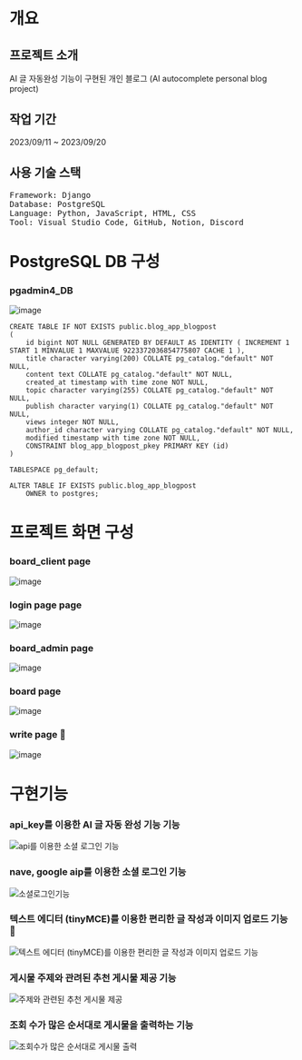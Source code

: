 # 개요

## 프로젝트 소개
AI 글 자동완성 기능이 구현된 개인 블로그
(AI autocomplete personal blog project)

## 작업 기간
2023/09/11 ~ 2023/09/20

## 사용 기술 스택
<pre>
Framework: Django
Database: PostgreSQL
Language: Python, JavaScript, HTML, CSS
Tool: Visual Studio Code, GitHub, Notion, Discord
</pre>

# PostgreSQL DB 구성
### pgadmin4_DB
![image](https://github.com/deok9614/2a2seung_project/assets/90494150/d241d7c4-5049-404f-9bf6-b5f386e9abb5)
```
CREATE TABLE IF NOT EXISTS public.blog_app_blogpost
(
    id bigint NOT NULL GENERATED BY DEFAULT AS IDENTITY ( INCREMENT 1 START 1 MINVALUE 1 MAXVALUE 9223372036854775807 CACHE 1 ),
    title character varying(200) COLLATE pg_catalog."default" NOT NULL,
    content text COLLATE pg_catalog."default" NOT NULL,
    created_at timestamp with time zone NOT NULL,
    topic character varying(255) COLLATE pg_catalog."default" NOT NULL,
    publish character varying(1) COLLATE pg_catalog."default" NOT NULL,
    views integer NOT NULL,
    author_id character varying COLLATE pg_catalog."default" NOT NULL,
    modified timestamp with time zone NOT NULL,
    CONSTRAINT blog_app_blogpost_pkey PRIMARY KEY (id)
)

TABLESPACE pg_default;

ALTER TABLE IF EXISTS public.blog_app_blogpost
    OWNER to postgres;
```



# 프로젝트 화면 구성
### board_client page
![image](https://github.com/deok9614/2a2seung_project/assets/90494150/1ff0b902-0dda-4813-87e2-5d47d46cafb7)


### login page page
![image](https://github.com/deok9614/2a2seung_project/assets/90494150/29c9e90f-132f-45d0-bf1a-403051ad6995)


### board_admin page
![image](https://github.com/deok9614/2a2seung_project/assets/90494150/59f7288e-cf19-4775-a5ae-3d95fe81e33e)


### board page
![image](https://github.com/deok9614/2a2seung_project/assets/90494150/1023604c-59c6-4fdc-8fdd-573587fbc562)


### write page 🌟
![image](https://github.com/deok9614/2a2seung_project/assets/90494150/2e114c68-e3bc-4285-a67e-2c678fe74931)




# 구현기능
### api_key를 이용한 AI 글 자동 완성 기능 기능
![api를 이용한 소셜 로그인 기능](https://github.com/deok9614/2a2seung_project/assets/90494150/6049b575-a3fd-4817-97db-e421d5fbd66e)


### nave, google aip를 이용한 소셜 로그인 기능
![소셜로그인기능](https://github.com/deok9614/2a2seung_project/assets/90494150/468dfad9-11d5-46e8-b6ac-e613ca7d607a)


### 텍스트 에디터 (tinyMCE)를 이용한 편리한 글 작성과 이미지 업로드 기능 🌟
![텍스트 에디터 (tinyMCE)를 이용한 편리한 글 작성과 이미지 업로드 기능](https://github.com/deok9614/2a2seung_project/assets/90494150/ecc36c88-468c-40fd-bae4-f8f69ffceef2)


### 게시물 주제와 관려된 추천 게시물 제공 기능
![주제와 관련된 추천 게시물 제공](https://github.com/deok9614/2a2seung_project/assets/90494150/7348aa3c-7c83-4be2-b3ea-b45b401d87e3)


### 조회 수가 많은 순서대로 게시물을 출력하는 기능
![조회수가 많은 순서대로 게시물 출력](https://github.com/deok9614/2a2seung_project/assets/90494150/aeb9242c-5344-4d94-bdaa-820e7ea28683)
